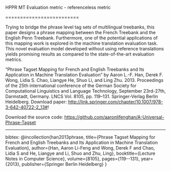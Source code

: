 HPPR MT Evaluation metric - referenceless metric

=========================

Trying to bridge the phrase level tag sets of multilingual treebanks, this paper designs a phrase mapping between the French Treebank and the English Penn Treebank. Furthermore, one of the potential applications of this mapping work is explored in the machine translation evaluation task. This novel evaluation model developed without using reference translations yields promising results as compared to the state-of-the-art evaluation metrics.

“Phrase Tagset Mapping for French and English Treebanks and Its Application in Machine Translation Evaluation” by 
Aaron L.-F. Han, Derek F. Wong, Lidia S. Chao, Liangye He, Shuo Li, and Ling Zhu. 2013. Proceedings of the 25th
international conference of the German Society for Computational Linguistics and Language Technology, September 23rd-27th,
Darmstadt, Germany. LNCS Vol. 8105, pp. 119–131. Springer-Verlag Berlin Heidelberg. 
Download paper: http://link.springer.com/chapter/10.1007/978-3-642-40722-2_13#!

Download the source code: https://github.com/aaronlifenghan/A-Universal-Phrase-Tagset 

------
bibtex:
@incollection{han2013phrase,
  title={Phrase Tagset Mapping for French and English Treebanks and Its Application in Machine Translation Evaluation},
  author={Han, Aaron Li-Feng and Wong, Derek F and Chao, Lidia S and He, Liangye and Li, Shuo and Zhu, Ling},
  booktitle={Lecture Notes in Computer Science},
  volume={8105},
  pages={119--131},
  year={2013},
  publisher={Springer Berlin Heidelberg}
}

